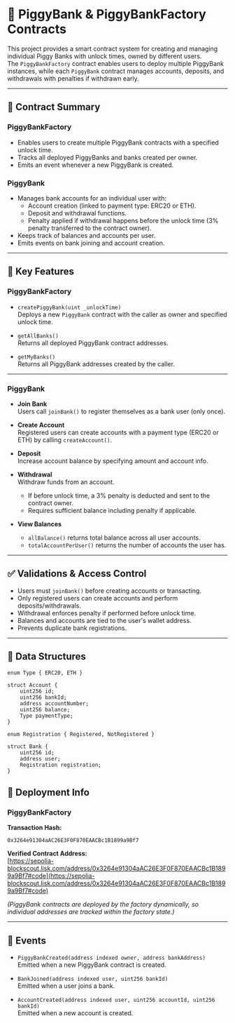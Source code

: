 # 🐷 PiggyBank & PiggyBankFactory Contracts

This project provides a smart contract system for creating and managing individual Piggy Banks with unlock times, owned by different users.  
The `PiggyBankFactory` contract enables users to deploy multiple PiggyBank instances, while each `PiggyBank` contract manages accounts, deposits, and withdrawals with penalties if withdrawn early.

---

## 📜 Contract Summary

### PiggyBankFactory

- Enables users to create multiple PiggyBank contracts with a specified unlock time.
- Tracks all deployed PiggyBanks and banks created per owner.
- Emits an event whenever a new PiggyBank is created.

### PiggyBank

- Manages bank accounts for an individual user with:
  - Account creation (linked to payment type: ERC20 or ETH).
  - Deposit and withdrawal functions.
  - Penalty applied if withdrawal happens before the unlock time (3% penalty transferred to the contract owner).
- Keeps track of balances and accounts per user.
- Emits events on bank joining and account creation.

---

## 🔧 Key Features

### PiggyBankFactory

- `createPiggyBank(uint _unlockTime)`  
  Deploys a new `PiggyBank` contract with the caller as owner and specified unlock time.

- `getAllBanks()`  
  Returns all deployed PiggyBank contract addresses.

- `getMyBanks()`  
  Returns all PiggyBank addresses created by the caller.

---

### PiggyBank

- **Join Bank**  
  Users call `joinBank()` to register themselves as a bank user (only once).

- **Create Account**  
  Registered users can create accounts with a payment type (ERC20 or ETH) by calling `createAccount()`.

- **Deposit**  
  Increase account balance by specifying amount and account info.

- **Withdrawal**  
  Withdraw funds from an account.  
  - If before unlock time, a 3% penalty is deducted and sent to the contract owner.  
  - Requires sufficient balance including penalty if applicable.

- **View Balances**  
  - `allBalance()` returns total balance across all user accounts.  
  - `totalAccountPerUser()` returns the number of accounts the user has.

---

## ✅ Validations & Access Control

- Users must `joinBank()` before creating accounts or transacting.
- Only registered users can create accounts and perform deposits/withdrawals.
- Withdrawal enforces penalty if performed before unlock time.
- Balances and accounts are tied to the user's wallet address.
- Prevents duplicate bank registrations.

---

## 🧩 Data Structures

```solidity
enum Type { ERC20, ETH }

struct Account {
    uint256 id;
    uint256 bankId;
    address accountNumber;
    uint256 balance;
    Type paymentType;
}

enum Registration { Registered, NotRegistered }

struct Bank {
    uint256 id;
    address user;
    Registration registration;
}

```

## 📍 Deployment Info

### PiggyBankFactory

**Transaction Hash:**  
```shell
0x3264e91304aAC26E3F0F870EAACBc1B1899a9Bf7
```

**Verified Contract Address:**  
[https://sepolia-blockscout.lisk.com/address/0x3264e91304aAC26E3F0F870EAACBc1B1899a9Bf7#code](https://sepolia-blockscout.lisk.com/address/0x3264e91304aAC26E3F0F870EAACBc1B1899a9Bf7#code)

*(PiggyBank contracts are deployed by the factory dynamically, so individual addresses are tracked within the factory state.)*

---

## 🔔 Events

- `PiggyBankCreated(address indexed owner, address bankAddress)`  
  Emitted when a new PiggyBank contract is created.

- `BankJoined(address indexed user, uint256 bankId)`  
  Emitted when a user joins a bank.

- `AccountCreated(address indexed user, uint256 accountId, uint256 bankId)`  
  Emitted when a new account is created.


